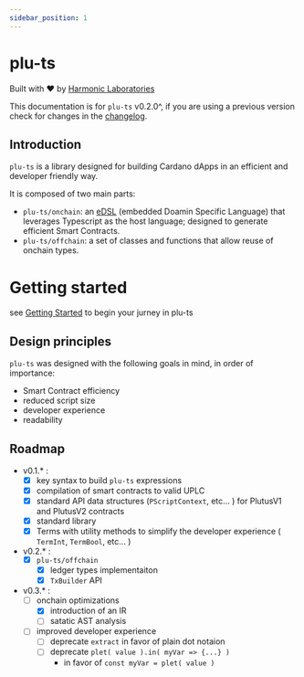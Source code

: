 ```yaml
---
sidebar_position: 1
---
```


# plu-ts

Built with ❤️ by [Harmonic Laboratories](https://www.harmoniclabs.tech/)

This documentation is for `plu-ts` v0.2.0^, if you are using a previous version check for changes in the [changelog](https://github.com/HarmonicLabs/plu-ts/blob/main/CHANGELOG.md).

## Introduction

`plu-ts` is a library designed for building Cardano dApps in an efficient and developer friendly way.

It is composed of two main parts:

- `plu-ts/onchain`: an [eDSL](https://en.wikipedia.org/wiki/Domain-specific_language#External_and_Embedded_Domain_Specific_Languages) (embedded Doamin Specific Language) that leverages Typescript as the host language; designed to generate efficient Smart Contracts.
- `plu-ts/offchain`: a set of classes and functions that allow reuse of onchain types.

# Getting started

see [Getting Started](./Getting%20Started) to begin your jurney in plu-ts

## Design principles

`plu-ts` was designed with the following goals in mind, in order of importance:

- Smart Contract efficiency
- reduced script size
- developer experience
- readability

## Roadmap

- v0.1.* :
    - [x] key syntax to build `plu-ts` expressions
    - [x] compilation of smart contracts to valid UPLC
    - [x] standard API data structures (`PScriptContext`, etc... ) for PlutusV1 and PlutusV2 contracts
    - [x] standard library
    - [x] Terms with utility methods to simplify the developer experience ( `TermInt`, `TermBool`, etc... )
- v0.2.* :
    - [x] `plu-ts/offchain`
      - [x] ledger types implementaiton
      - [x] `TxBuilder` API
- v0.3.* :
    - [ ] onchain optimizations
        - [x] introduction of an IR
        - [ ] satatic AST analysis
    - [ ] improved developer experience
        - [ ] deprecate `extract` in favor of plain dot notaion
        - [ ]  deprecate `plet( value ).in( myVar => {...} )`
            - in favor of `const myVar = plet( value )` 
